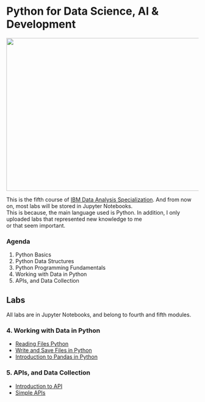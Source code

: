 # Python for Data Science, AI & Development

<img src="https://d3f1iyfxxz8i1e.cloudfront.net/courses/course_image/2b263bb91de1.jpg" width="650" height="400">


This is the fifth course of [IBM Data Analysis Specialization](https://www.coursera.org/account/accomplishments/professional-cert/947G6HG93HX8). And from now on, most labs will be stored in Jupyter Notebooks.  
This is because, the main language used is Python. In addition, I only uploaded labs that represented new knowledge to me  
or that seem important.

### Agenda

1. Python Basics
2. Python Data Structures
3. Python Programming Fundamentals
4. Working with Data in Python
5. APIs, and Data Collection

## Labs

All labs are in Jupyter Notebooks, and belong to fourth and fifth modules. 

### 4. Working with Data in Python 

- [Reading Files Python](/C4.Python_Data_Science_AI_&_Development/S4.Working_Data_Python/PY0101EN-4-1-ReadFile.ipynb)
- [Write and Save Files in Python](/C4.Python_Data_Science_AI_&_Development/S4.Working_Data_Python/PY0101EN-4-2-WriteFile.ipynb)
- [Introduction to Pandas in Python](/C4.Python_Data_Science_AI_&_Development/S4.Working_Data_Python/PY0101EN-4-3-LoadData(Complete).ipynb)

### 5. APIs, and Data Collection

- [Introduction to API](/C4.Python_Data_Science_AI_&_Development/S5.APIs_&_Data_Collection/PY0101EN-5.1_Intro_API.ipynb)
- [Simple APIs](/C4.Python_Data_Science_AI_&_Development/S5.APIs_&_Data_Collection/PY0101EN-5.2_API_2.v2.ipynb)
